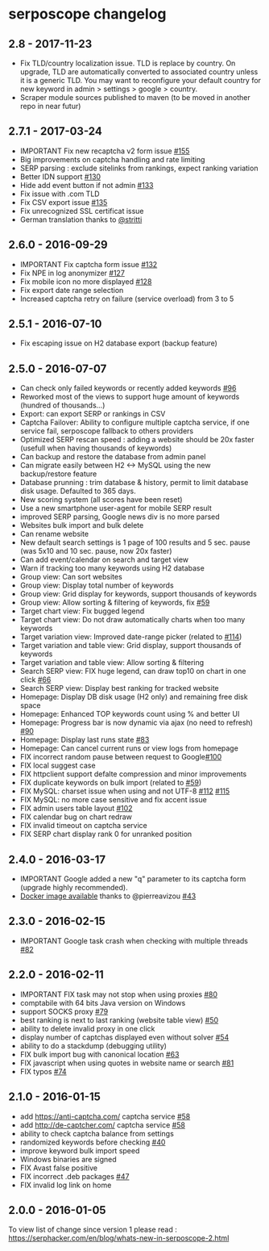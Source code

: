 # serposcope changelog

## 2.8 - 2017-11-23

* Fix TLD/country localization issue. TLD is replace by country. On upgrade, TLD are automatically converted to associated country unless it is a generic TLD. You may want to reconfigure your default country for new keyword in admin > settings > google > country.
* Scraper module sources published to maven (to be moved in another repo in near futur)

## 2.7.1 - 2017-03-24

* IMPORTANT Fix new recaptcha v2 form issue [#155](https://github.com/serphacker/serposcope/issues/155)
* Big improvements on captcha handling and rate limiting
* SERP parsing : exclude sitelinks from rankings, expect ranking variation
* Better IDN support [#130](https://github.com/serphacker/serposcope/issues/130)
* Hide add event button if not admin [#133](https://github.com/serphacker/serposcope/issues/133)
* Fix issue with .com TLD
* Fix CSV export issue [#135](https://github.com/serphacker/serposcope/issues/135)
* Fix unrecognized SSL certificat issue
* German translation thanks to [@stritti](https://github.com/stritti)

## 2.6.0 - 2016-09-29

* IMPORTANT Fix captcha form issue [#132](https://github.com/serphacker/serposcope/issues/132)
* Fix NPE in log anonymizer [#127](https://github.com/serphacker/serposcope/issues/127)
* Fix mobile icon no more displayed [#128](https://github.com/serphacker/serposcope/issues/128)
* Fix export date range selection
* Increased captcha retry on failure (service overload) from 3 to 5

## 2.5.1 - 2016-07-10

* Fix escaping issue on H2 database export (backup feature)

## 2.5.0 - 2016-07-07

* Can check only failed keywords or recently added keywords [#96](https://github.com/serphacker/serposcope/issues/96)
* Reworked most of the views to support huge amount of keywords (hundred of thousands...)
* Export: can export SERP or rankings in CSV
* Captcha Failover: Ability to configure multiple captcha service, if one service fail, serposcope fallback to others providers
* Optimized SERP rescan speed : adding a website should be 20x faster (usefull when having thousands of keywords)
* Can backup and restore the database from admin panel
* Can migrate easily between H2 <-> MySQL using the new backup/restore feature
* Database prunning : trim database & history, permit to limit database disk usage. Defaulted to 365 days.
* New scoring system (all scores have been reset)
* Use a new smartphone user-agent for mobile SERP result
* improved SERP parsing, Google news div is no more parsed
* Websites bulk import and bulk delete
* Can rename website
* New default search settings is 1 page of 100 results and 5 sec. pause (was 5x10 and 10 sec. pause, now 20x faster)
* Can add event/calendar on search and target view
* Warn if tracking too many keywords using H2 database
* Group view: Can sort websites
* Group view: Display total number of keywords
* Group view: Grid display for keywords, support thousands of keywords
* Group view: Allow sorting & filtering of keywords, fix [#59](https://github.com/serphacker/serposcope/issues/59)
* Target chart view: Fix bugged legend
* Target chart view: Do not draw automatically charts when too many keywords
* Target variation view: Improved date-range picker (related to [#114](https://github.com/serphacker/serposcope/issues/114))
* Target variation and table view: Grid display, support thousands of keywords
* Target variation and table view: Allow sorting & filtering
* Search SERP view: FIX huge legend, can draw top10 on chart in one click [#66](https://github.com/serphacker/serposcope/issues/66)
* Search SERP view: Display best ranking for tracked website
* Homepage: Display DB disk usage (H2 only) and remaining free disk space
* Homepage: Enhanced TOP keywords count using % and better UI
* Homepage: Progress bar is now dynamic via ajax (no need to refresh) [#90](https://github.com/serphacker/serposcope/issues/90)
* Homepage: Display last runs state [#83](https://github.com/serphacker/serposcope/issues/83)
* Homepage: Can cancel current runs or view logs from homepage
* FIX incorrect random pause between request to Google[#100](https://github.com/serphacker/serposcope/issues/100)
* FIX local suggest case
* FIX httpclient support defalte compression and minor improvements
* FIX duplicate keywords on bulk import (related to [#59](https://github.com/serphacker/serposcope/issues/59))
* FIX MySQL: charset issue when using and not UTF-8 [#112](https://github.com/serphacker/serposcope/issues/112) [#115](https://github.com/serphacker/serposcope/issues/115)
* FIX MySQL: no more case sensitive and fix accent issue
* FIX admin users table layout [#102](https://github.com/serphacker/serposcope/issues/102)
* FIX calendar bug on chart redraw
* FIX invalid timeout on captcha service
* FIX SERP chart display rank 0 for unranked position

## 2.4.0 - 2016-03-17

* IMPORTANT Google added a new "q" parameter to its captcha form (upgrade highly recommended).
* [Docker image available](https://github.com/serphacker/serposcope/tree/master/docker) thanks to @pierreavizou [#43](https://github.com/serphacker/serposcope/issues/43)

## 2.3.0 - 2016-02-15

* IMPORTANT Google task crash when checking with multiple threads [#82](https://github.com/serphacker/serposcope/issues/82)

## 2.2.0 - 2016-02-11

* IMPORTANT FIX task may not stop when using proxies [#80](https://github.com/serphacker/serposcope/issues/80)
* comptabile with 64 bits Java version on Windows
* support SOCKS proxy [#79](https://github.com/serphacker/serposcope/issues/79)
* best ranking is next to last ranking (website table view) [#50](https://github.com/serphacker/serposcope/issues/50)
* ability to delete invalid proxy in one click
* display number of captchas displayed even without solver [#54](https://github.com/serphacker/serposcope/issues/54)
* ability to do a stackdump (debugging utility)
* FIX bulk import bug with canonical location [#63](https://github.com/serphacker/serposcope/issues/63)
* FIX javascript when using quotes in website name or search [#81](https://github.com/serphacker/serposcope/issues/81)
* FIX typos [#74](https://github.com/serphacker/serposcope/issues/74)

## 2.1.0 - 2016-01-15

* add https://anti-captcha.com/ captcha service [#58](https://github.com/serphacker/serposcope/issues/58)
* add http://de-captcher.com/ captcha service [#58](https://github.com/serphacker/serposcope/issues/58)
* ability to check captcha balance from settings
* randomized keywords before checking  [#40](https://github.com/serphacker/serposcope/issues/40)
* improve keyword bulk import speed
* Windows binaries are signed
* FIX Avast false positive
* FIX incorrect .deb packages [#47](https://github.com/serphacker/serposcope/issues/47)
* FIX invalid log link on home

## 2.0.0 - 2016-01-05

To view list of change since version 1 please read : https://serphacker.com/en/blog/whats-new-in-serposcope-2.html